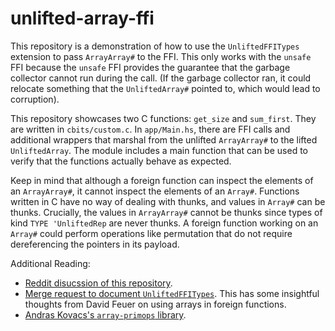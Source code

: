 # unlifted-array-ffi

This repository is a demonstration of how to use the `UnliftedFFITypes`
extension to pass `ArrayArray#` to the FFI. This only works with the
`unsafe` FFI because the `unsafe` FFI provides the guarantee that the
garbage collector cannot run during the call. (If the garbage collector
ran, it could relocate something that the `UnliftedArray#` pointed to,
which would lead to corruption).

This repository showcases two C functions: `get_size` and `sum_first`.
They are written in `cbits/custom.c`. In `app/Main.hs`, there are
FFI calls and additional wrappers that marshal from the unlifted
`ArrayArray#` to the lifted `UnliftedArray`. The module includes
a main function that can be used to verify that the functions
actually behave as expected.

Keep in mind that although a foreign function can inspect the
elements of an `ArrayArray#`, it cannot inspect the elements of
an `Array#`. Functions written in C have no way of dealing
with thunks, and values in `Array#` can be thunks. Crucially,
the values in `ArrayArray#` cannot be thunks since types of
kind `TYPE 'UnliftedRep` are never thunks. A foreign function
working on an `Array#` could perform operations like permutation
that do not require dereferencing the pointers in its payload.

Additional Reading:

* [Reddit disucssion of this repository](https://www.reddit.com/r/haskell/comments/bld8kx/demonstration_of_how_to_use_unliftedarray_with/).
* [Merge request to document `UnliftedFFITypes`](https://gitlab.haskell.org/ghc/ghc/merge_requests/900).
  This has some insightful thoughts from David Feuer on using
  arrays in foreign functions.
* [Andras Kovacs's `array-primops` library](https://github.com/AndrasKovacs/array-primops).
